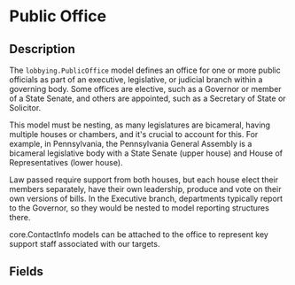 # Public Office

## Description

The `lobbying.PublicOffice` model defines an office for one or more public officials as part of an
executive, legislative, or judicial branch within a governing body. Some offices are elective, such
as a Governor or member of a State Senate, and others are appointed, such as a Secretary of State
or Solicitor.

This model must be nesting, as many legislatures are bicameral, having multiple houses or chambers,
and it's crucial to account for this. For example, in Pennsylvania, the Pennsylvania General Assembly
is a bicameral legislative body with a State Senate (upper house) and House of Representatives (lower
house).

Law passed require support from both houses, but each house elect their members separately, have their
own leadership, produce and vote on their own versions of bills. In the Executive branch, departments
typically report to the Governor, so they would be nested to model reporting structures there.

core.ContactInfo models can be attached to the office to represent key support staff associated with our targets.

## Fields

